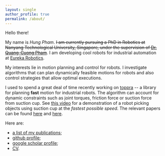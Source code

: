 ```yaml
---
layout: single
author_profile: true
permalink: /about/
---
```


Hello there!

My name is *Hung Pham*.  ~~I am currently pursuing a PhD in Robotics
at Nanyang Technological University, Singapore, under the supervision
of [Dr. Quang-Cuong Pham][1]~~. I am developing cool robots for
industrial automation at [Eureka
Robotics](https://www.therobotreport.com/archimedes-robot-eureka-robotics-human-like-grip/).

My interests lie in motion planning and control for robots. I
investigate algorithms that can plan dynamically feasible motions for
robots and also control strategies that allow optimal executions.

I used to spend a great deal of time recently working on
[toppra](https://github.com/hungpham2511/toppra) -- a library for
planning **fast** motion for industrial robots. The algorithm can
account for dynamic constraints such as joint torques, friction force
or suction force from suction cup. See [this
video](https://www.youtube.com/watch?v=b9H-zOYWLbY) for a
demonstration of a robot picking objects using suction cup at the
*fastest possible speed*. The relevant papers can be found [here][5]
and [here](https://arxiv.org/abs/1809.03151).

Here are:
- [a list of my publications](/research);
- [github profile](https://github.com/hungpham2511);
- [google scholar profile](https://scholar.google.com/citations?user=dszBAKsAAAAJ&hl=en);
- [CV](https://github.com/hungpham2511/hungpham2511.github.io/raw/master/assets/cv_hungpham.pdf).

[1]: http://www.ntu.edu.sg/home/cuong/
[2]: https://en.wikipedia.org/wiki/Reinforcement_learning
[3]: {{site.url}}/research
[4]: {{site.url}}/software
[5]: https://arxiv.org/abs/1707.07239




